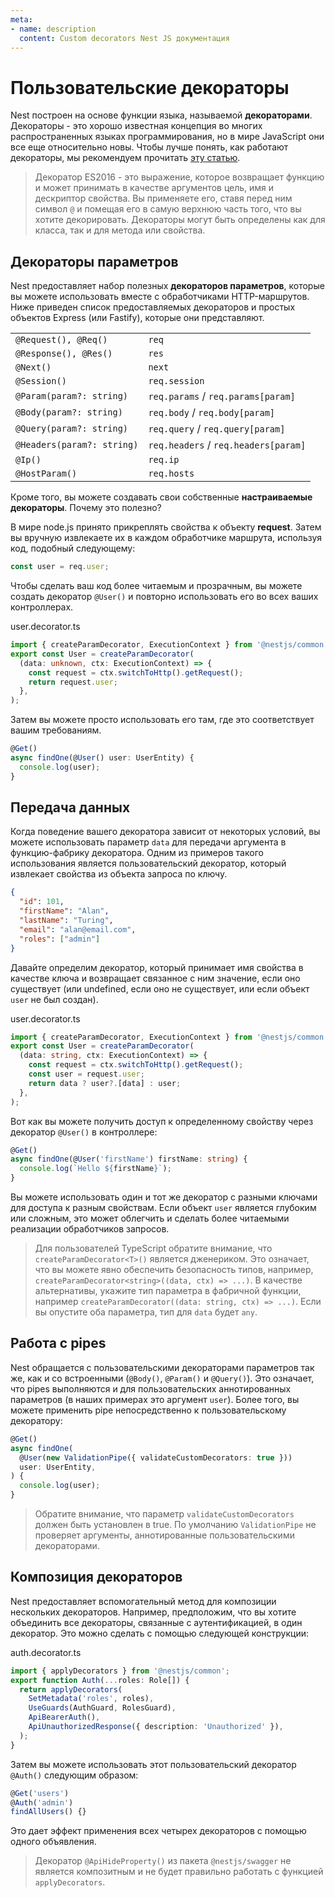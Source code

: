 ```yaml
---
meta:
- name: description
  content: Custom decorators Nest JS документация
---
```


# Пользовательские декораторы

Nest построен на основе функции языка, называемой **декораторами**. Декораторы - это хорошо известная концепция во многих 
распространенных языках программирования, но в мире JavaScript они все еще относительно новы. Чтобы лучше понять, как работают 
декораторы, мы рекомендуем прочитать [эту статью](https://medium.com/google-developers/exploring-es7-decorators-76ecb65fb841).

> Декоратор ES2016 - это выражение, которое возвращает функцию и может принимать в качестве аргументов цель, имя 
> и дескриптор свойства.
> Вы применяете его, ставя перед ним символ <code>@</code> и помещая его в самую верхнюю часть того, что
> вы хотите декорировать. Декораторы могут быть определены как для класса, так и для метода или свойства.

## Декораторы параметров

Nest предоставляет набор полезных **декораторов параметров**, которые вы можете использовать вместе с обработчиками 
HTTP-маршрутов. Ниже приведен список предоставляемых декораторов и простых объектов Express (или Fastify), которые они представляют.

<table>
  <tbody>
    <tr>
      <td><code>@Request(), @Req()</code></td>
      <td><code>req</code></td>
    </tr>
    <tr>
      <td><code>@Response(), @Res()</code></td>
      <td><code>res</code></td>
    </tr>
    <tr>
      <td><code>@Next()</code></td>
      <td><code>next</code></td>
    </tr>
    <tr>
      <td><code>@Session()</code></td>
      <td><code>req.session</code></td>
    </tr>
    <tr>
      <td><code>@Param(param?: string)</code></td>
      <td><code>req.params</code> / <code>req.params[param]</code></td>
    </tr>
    <tr>
      <td><code>@Body(param?: string)</code></td>
      <td><code>req.body</code> / <code>req.body[param]</code></td>
    </tr>
    <tr>
      <td><code>@Query(param?: string)</code></td>
      <td><code>req.query</code> / <code>req.query[param]</code></td>
    </tr>
    <tr>
      <td><code>@Headers(param?: string)</code></td>
      <td><code>req.headers</code> / <code>req.headers[param]</code></td>
    </tr>
    <tr>
      <td><code>@Ip()</code></td>
      <td><code>req.ip</code></td>
    </tr>
    <tr>
      <td><code>@HostParam()</code></td>
      <td><code>req.hosts</code></td>
    </tr>
  </tbody>
</table>

Кроме того, вы можете создавать свои собственные **настраиваемые декораторы**. Почему это полезно?

В мире node.js принято прикреплять свойства к объекту **request**. Затем вы вручную извлекаете их в каждом обработчике 
маршрута, используя код, подобный следующему:

```typescript
const user = req.user;
```

Чтобы сделать ваш код более читаемым и прозрачным, вы можете создать декоратор `@User()` и повторно использовать 
его во всех ваших контроллерах.

<div class="filename">user.decorator.ts</div>

```typescript
import { createParamDecorator, ExecutionContext } from '@nestjs/common';
export const User = createParamDecorator(
  (data: unknown, ctx: ExecutionContext) => {
    const request = ctx.switchToHttp().getRequest();
    return request.user;
  },
);
```

Затем вы можете просто использовать его там, где это соответствует вашим требованиям.


```typescript
@Get()
async findOne(@User() user: UserEntity) {
  console.log(user);
}
```

## Передача данных

Когда поведение вашего декоратора зависит от некоторых условий, вы можете использовать параметр `data` для передачи 
аргумента в функцию-фабрику декоратора. Одним из примеров такого использования является пользовательский декоратор, 
который извлекает свойства из объекта запроса по ключу. 

```json
{
  "id": 101,
  "firstName": "Alan",
  "lastName": "Turing",
  "email": "alan@email.com",
  "roles": ["admin"]
}
```

Давайте определим декоратор, который принимает имя свойства в качестве ключа и возвращает связанное с ним значение, 
если оно существует (или undefined, если оно не существует, или если объект `user` не был создан).

<div class="filename">user.decorator.ts</div>

```typescript
import { createParamDecorator, ExecutionContext } from '@nestjs/common';
export const User = createParamDecorator(
  (data: string, ctx: ExecutionContext) => {
    const request = ctx.switchToHttp().getRequest();
    const user = request.user;
    return data ? user?.[data] : user;
  },
);
```

Вот как вы можете получить доступ к определенному свойству через декоратор `@User()` в контроллере:

```typescript
@Get()
async findOne(@User('firstName') firstName: string) {
  console.log(`Hello ${firstName}`);
}
```

Вы можете использовать один и тот же декоратор с разными ключами для доступа к разным свойствам. Если объект `user` 
является глубоким или сложным, это может облегчить и сделать более читаемыми реализации обработчиков запросов.

> Для пользователей TypeScript обратите внимание, что `createParamDecorator<T>()` является 
> дженериком. Это означает, что вы можете явно обеспечить безопасность типов, например, 
> `createParamDecorator<string>((data, ctx) => ...)`. В качестве альтернативы, укажите тип параметра в фабричной 
> функции, например `createParamDecorator((data: string, ctx) => ...)`. Если вы опустите оба параметра, тип для `data` 
> будет `any`.

## Работа с pipes

Nest обращается с пользовательскими декораторами параметров так же, как и со встроенными (`@Body()`, `@Param()` и `@Query()`). 
Это означает, что pipes выполняются и для пользовательских аннотированных параметров (в наших примерах это аргумент `user`). 
Более того, вы можете применить pipe непосредственно к пользовательскому декоратору:

```typescript
@Get()
async findOne(
  @User(new ValidationPipe({ validateCustomDecorators: true }))
  user: UserEntity,
) {
  console.log(user);
}
```

> Обратите внимание, что параметр `validateCustomDecorators` должен быть установлен в true. По умолчанию `ValidationPipe` 
> не проверяет аргументы, аннотированные пользовательскими декораторами.

## Композиция декораторов

Nest предоставляет вспомогательный метод для композиции нескольких декораторов. Например, предположим, что вы хотите 
объединить все декораторы, связанные с аутентификацией, в один декоратор. Это можно сделать с помощью следующей конструкции:

<div class="filename">auth.decorator.ts</div>

```typescript
import { applyDecorators } from '@nestjs/common';
export function Auth(...roles: Role[]) {
  return applyDecorators(
    SetMetadata('roles', roles),
    UseGuards(AuthGuard, RolesGuard),
    ApiBearerAuth(),
    ApiUnauthorizedResponse({ description: 'Unauthorized' }),
  );
}
```
Затем вы можете использовать этот пользовательский декоратор `@Auth()` следующим образом:

```typescript
@Get('users')
@Auth('admin')
findAllUsers() {}
```

Это дает эффект применения всех четырех декораторов с помощью одного объявления.


> Декоратор `@ApiHideProperty()` из пакета `@nestjs/swagger` не является композитным и не будет правильно работать 
> с функцией `applyDecorators`.




